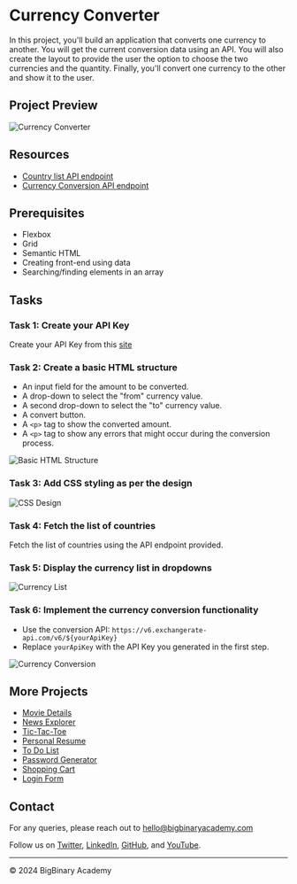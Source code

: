 # Currency Converter

In this project, you'll build an application that converts one currency to another. You will get the current conversion data using an API. You will also create the layout to provide the user the option to choose the two currencies and the quantity. Finally, you'll convert one currency to the other and show it to the user.

## Project Preview

![Currency Converter](https://ucarecdn.com/b5f034e0-b203-4fe2-bd0f-8ae93ea4bcfa/)

## Resources

- [Country list API endpoint](https://restcountries.com/v3.1/all?fields=name,currencies,flag)
- [Currency Conversion API endpoint](https://v6.exchangerate-api.com/v6/${yourApiKey})

## Prerequisites

- Flexbox
- Grid
- Semantic HTML
- Creating front-end using data
- Searching/finding elements in an array

## Tasks

### Task 1: Create your API Key

Create your API Key from this [site](https://app.exchangerate-api.com/)

### Task 2: Create a basic HTML structure

- An input field for the amount to be converted.
- A drop-down to select the "from" currency value.
- A second drop-down to select the "to" currency value.
- A convert button.
- A `<p>` tag to show the converted amount.
- A `<p>` tag to show any errors that might occur during the conversion process.

![Basic HTML Structure](https://ucarecdn.com/ca2aefab-a603-4764-8548-0adb9f5b2450/)

### Task 3: Add CSS styling as per the design

![CSS Design](https://ucarecdn.com/b5f034e0-b203-4fe2-bd0f-8ae93ea4bcfa/)

### Task 4: Fetch the list of countries

Fetch the list of countries using the API endpoint provided.

### Task 5: Display the currency list in dropdowns

![Currency List](https://ucarecdn.com/0b1a62f7-6cd4-40c5-ae3b-c8e1ca8d6425/)

### Task 6: Implement the currency conversion functionality

- Use the conversion API: `https://v6.exchangerate-api.com/v6/${yourApiKey}`
- Replace `yourApiKey` with the API Key you generated in the first step.

![Currency Conversion](https://ucarecdn.com/5ba7a96f-82f1-4648-a5e3-433ac6381ab9/)

## More Projects

- [Movie Details](https://bigbinary-academy.neetocode.com/projects/movie-details/)
- [News Explorer](https://bigbinary-academy.neetocode.com/projects/news-explorer/)
- [Tic-Tac-Toe](https://bigbinary-academy.neetocode.com/projects/tic-tac-toe/)
- [Personal Resume](https://bigbinary-academy.neetocode.com/projects/personal-resume/)
- [To Do List](https://bigbinary-academy.neetocode.com/projects/to-do-list/)
- [Password Generator](https://bigbinary-academy.neetocode.com/projects/password-generator/)
- [Shopping Cart](https://bigbinary-academy.neetocode.com/projects/shopping-cart/)
- [Login Form](https://bigbinary-academy.neetocode.com/projects/login-form/)

## Contact

For any queries, please reach out to [hello@bigbinaryacademy.com](mailto:hello@bigbinaryacademy.com)

Follow us on [Twitter](https://twitter.com/bigbinary_acad), [LinkedIn](https://linkedin.com/company/bigbinary), [GitHub](https://github.com/bigbinary), and [YouTube](https://youtube.com/bigbinary).

---

© 2024 BigBinary Academy

